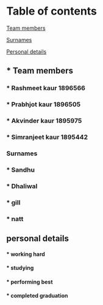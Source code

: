# Table of contents
[Team members](#teammembers)

[Surnames](#surnames)

[Personal details](#personaldeatils)

## * Team members
### * Rashmeet kaur 1896566
### * Prabhjot kaur 1896505
### * Akvinder kaur 1895975
### * Simranjeet kaur 1895442

### Surnames
### * Sandhu
### * Dhaliwal
### * gill
### * natt

## personal details 
#### * working hard
#### * studying
#### * performing best
#### * completed graduation


